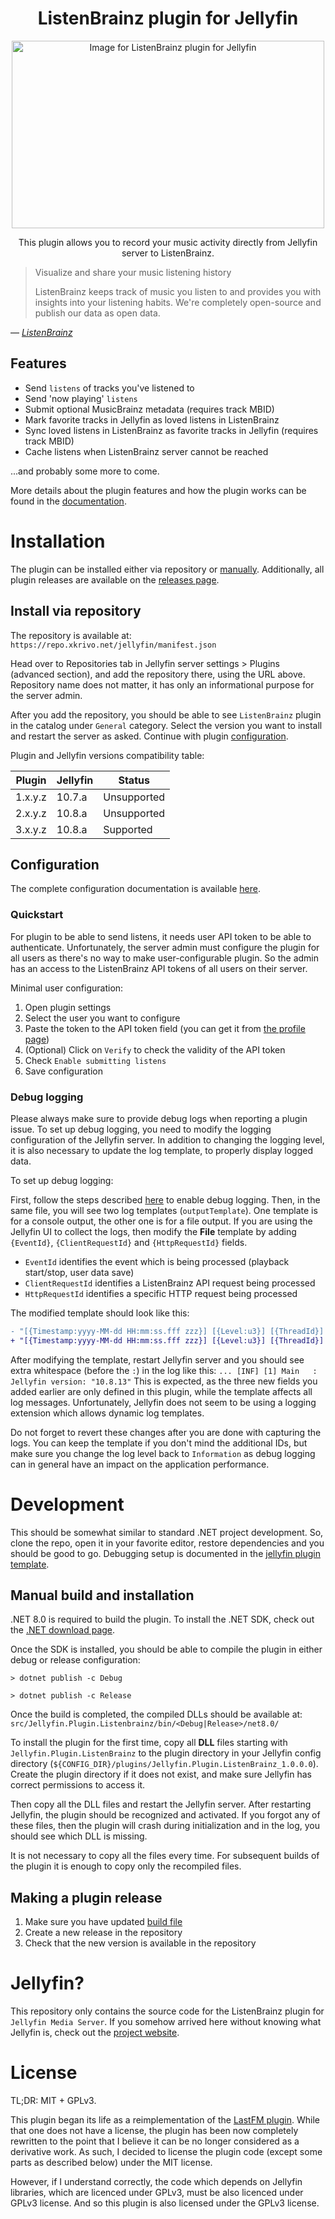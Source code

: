 <!--suppress CheckEmptyScriptTag, HtmlDeprecatedAttribute -->
<div align="center">
    <h1>ListenBrainz plugin for Jellyfin</h1>
    <image src="res/listenbrainz/ListenBrainz_logo.svg" alt="Image for ListenBrainz plugin for Jellyfin" width=500 height="300" align=center />
<p>This plugin allows you to record your music activity directly from Jellyfin server to ListenBrainz.</p>
</div>

> Visualize and share your music listening history
>
> ListenBrainz keeps track of music you listen to and provides you with insights into your listening habits.
> We're completely open-source and publish our data as open data.

&mdash; <cite>[ListenBrainz][1]</cite>

[1]: https://listenbrainz.org

## Features

- Send `listens` of tracks you've listened to
- Send 'now playing' `listens`
- Submit optional MusicBrainz metadata (requires track MBID)
- Mark favorite tracks in Jellyfin as loved listens in ListenBrainz
- Sync loved listens in ListenBrainz as favorite tracks in Jellyfin (requires track MBID)
- Cache listens when ListenBrainz server cannot be reached

...and probably some more to come.

More details about the plugin features and how the plugin works can be found in the [documentation](doc/how-it-works.md).

# Installation

The plugin can be installed either via repository or [manually](#manual-build-and-installation).
Additionally, all plugin releases are available on the [releases page](https://github.com/lyarenei/jellyfin-plugin-listenbrainz/releases).

## Install via repository

The repository is available at: `https://repo.xkrivo.net/jellyfin/manifest.json`

Head over to Repositories tab in Jellyfin server settings > Plugins (advanced section), and add the repository
there, using the URL above.
Repository name does not matter, it has only an informational purpose for the server admin.

After you add the repository, you should be able to see `ListenBrainz` plugin in the catalog under `General` category.
Select the version you want to install and restart the server as asked. Continue with plugin [configuration](doc/configuration.md).

Plugin and Jellyfin versions compatibility table:

| Plugin  | Jellyfin | Status      |
|---------|----------|-------------|
| 1.x.y.z | 10.7.a   | Unsupported |
| 2.x.y.z | 10.8.a   | Unsupported |
| 3.x.y.z | 10.8.a   | Supported   |

## Configuration

The complete configuration documentation is available [here](doc/configuration.md).

### Quickstart

For plugin to be able to send listens, it needs user API token to be able to authenticate. Unfortunately, the server
admin must configure the plugin for all users as there's no way to make user-configurable plugin. So the admin has an
access to the ListenBrainz API tokens of all users on their server.

Minimal user configuration:

1. Open plugin settings
2. Select the user you want to configure
3. Paste the token to the API token field (you can get it from [the profile page](https://listenbrainz.org/profile/))
4. (Optional) Click on `Verify` to check the validity of the API token
5. Check `Enable submitting listens`
6. Save configuration

### Debug logging

Please always make sure to provide debug logs when reporting a plugin issue. To set up debug logging, you need to
modify the logging configuration of the Jellyfin server. In addition to changing the logging level, it is also
necessary to update the log template, to properly display logged data.

To set up debug logging:

First, follow the steps described [here](https://jellyfin.org/docs/general/administration/troubleshooting/#debug-logging)
to enable debug logging. Then, in the same file, you will see two log templates (`outputTemplate`). One template is for
a console output, the other one is for a file output. If you are using the Jellyfin UI to collect the logs, then modify
the **File** template by adding `{EventId}`, `{ClientRequestId}` and `{HttpRequestId}` fields.
- `EventId` identifies the event which is being processed (playback start/stop, user data save)
- `ClientRequestId` identifies a ListenBrainz API request being processed
- `HttpRequestId` identifies a specific HTTP request being processed

The modified template should look like this:

```diff
- "[{Timestamp:yyyy-MM-dd HH:mm:ss.fff zzz}] [{Level:u3}] [{ThreadId}] {SourceContext}: {Message}{NewLine}{Exception}"
+ "[{Timestamp:yyyy-MM-dd HH:mm:ss.fff zzz}] [{Level:u3}] [{ThreadId}] {SourceContext} {EventId} {ClientRequestId} {HttpRequestId}: {Message}{NewLine}{Exception}"
```
After modifying the template, restart Jellyfin server and you should see extra whitespace (before the `:`) in the log
like this: <code>... &#91;INF] &#91;1] Main&nbsp;&nbsp;&nbsp;: Jellyfin version: "10.8.13"</code>
This is expected, as the three new fields you added earlier are only defined in this plugin, while the template affects
all log messages. Unfortunately, Jellyfin does not seem to be using a logging extension which allows dynamic log templates.

Do not forget to revert these changes after you are done with capturing the logs. You can keep the template if you don't
mind the additional IDs, but make sure you change the log level back to `Information` as debug logging can in general
have an impact on the application performance.

# Development

This should be somewhat similar to standard .NET project development.
So, clone the repo, open it in your favorite editor, restore dependencies and you should be good to go.
Debugging setup is documented in
the [jellyfin plugin template](https://github.com/jellyfin/jellyfin-plugin-template#6-set-up-debugging).

## Manual build and installation

.NET 8.0 is required to build the plugin.
To install the .NET SDK, check out the [.NET download page](https://dotnet.microsoft.com/download).

Once the SDK is installed, you should be able to compile the plugin in either debug or release configuration:

```shell
> dotnet publish -c Debug
```

```shell
> dotnet publish -c Release
```

Once the build is completed, the compiled DLLs should be available at:
`src/Jellyfin.Plugin.Listenbrainz/bin/<Debug|Release>/net8.0/`

To install the plugin for the first time, copy all **DLL** files starting with `Jellyfin.Plugin.ListenBrainz` to the
plugin directory in your Jellyfin config directory (`${CONFIG_DIR}/plugins/Jellyfin.Plugin.ListenBrainz_1.0.0.0`).
Create the plugin directory if it does not exist, and make sure Jellyfin has correct permissions to access it.

Then copy all the DLL files and restart the Jellyfin server. After restarting Jellyfin, the plugin should be recognized
and activated. If you forgot any of these files, then the plugin will crash during initialization and in the log, you
should see which DLL is missing.

It is not necessary to copy all the files every time. For subsequent builds of the plugin it is enough to copy only the
recompiled files.

## Making a plugin release

1. Make sure you have updated [build file](build.yaml)
2. Create a new release in the repository
3. Check that the new version is available in the repository

# Jellyfin?

This repository only contains the source code for the ListenBrainz plugin for `Jellyfin Media Server`.
If you somehow arrived here without knowing what Jellyfin is, check out the [project website](https://jellyfin.org).

# License

TL;DR: MIT + GPLv3.

This plugin began its life as a reimplementation of
the [LastFM plugin](https://github.com/jesseward/jellyfin-plugin-lastfm).
While that one does not have a license, the plugin has been now completely rewritten to the point that I
believe it can be no longer considered as a derivative work. As such, I decided to license the plugin
code (except some parts as described below) under the MIT license.

However, if I understand correctly, the code which depends on Jellyfin libraries, which are licenced under GPLv3, must
be also licenced under GPLv3 license. And so this plugin is also licensed under the GPLv3 license.
